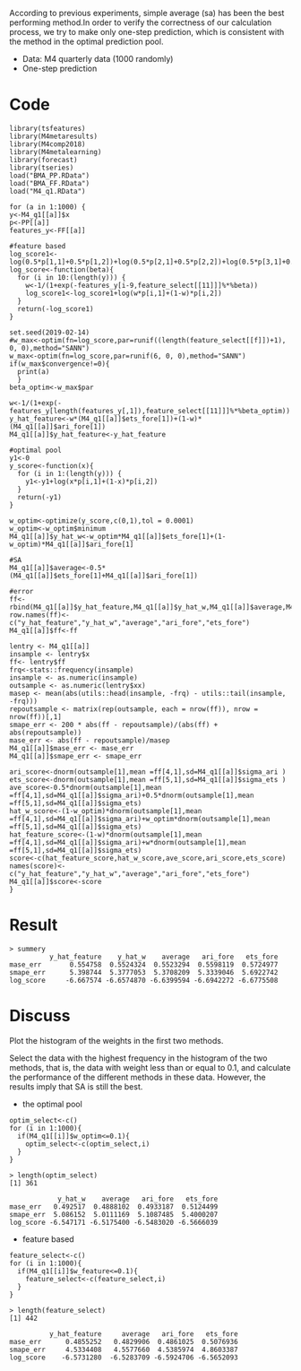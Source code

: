 
According to previous experiments, simple average (sa) has been the best performing method.In order to verify the correctness of our calculation process, we try to make only one-step prediction, which is consistent with the method in the optimal prediction pool.
* Data: M4 quarterly data (1000 randomly)
* One-step prediction
# Code
```
library(tsfeatures)
library(M4metaresults)
library(M4comp2018)
library(M4metalearning)
library(forecast)
library(tseries)
load("BMA_PP.RData")
load("BMA_FF.RData")
load("M4_q1.RData")
```

```
for (a in 1:1000) {
y<-M4_q1[[a]]$x
p<-PP[[a]]
features_y<-FF[[a]]

#feature based
log_score1<-log(0.5*p[1,1]+0.5*p[1,2])+log(0.5*p[2,1]+0.5*p[2,2])+log(0.5*p[3,1]+0.5*p[3,2])+log(0.5*p[4,1]+0.5*p[4,2])+log(0.5*p[5,1]+0.5*p[5,2])+log(0.5*p[6,1]+0.5*p[6,2])+log(0.5*p[7,1]+0.5*p[7,2])+log(0.5*p[8,1]+0.5*p[8,2])+log(0.5*p[9,1]+0.5*p[9,2])
log_score<-function(beta){
  for (i in 10:(length(y))) {
    w<-1/(1+exp(-features_y[i-9,feature_select[[11]]]%*%beta))
    log_score1<-log_score1+log(w*p[i,1]+(1-w)*p[i,2])
  }
  return(-log_score1)
}

set.seed(2019-02-14)
#w_max<-optim(fn=log_score,par=runif((length(feature_select[[f]])+1), 0, 0),method="SANN")
w_max<-optim(fn=log_score,par=runif(6, 0, 0),method="SANN")
if(w_max$convergence!=0){
  print(a)
  }
beta_optim<-w_max$par

w<-1/(1+exp(-features_y[length(features_y[,1]),feature_select[[11]]]%*%beta_optim))
y_hat_feature<-w*(M4_q1[[a]]$ets_fore[1])+(1-w)*(M4_q1[[a]]$ari_fore[1])
M4_q1[[a]]$y_hat_feature<-y_hat_feature

#optimal pool
y1<-0
y_score<-function(x){
  for (i in 1:(length(y))) {
    y1<-y1+log(x*p[i,1]+(1-x)*p[i,2])
  }
  return(-y1)
}

w_optim<-optimize(y_score,c(0,1),tol = 0.0001)
w_optim<-w_optim$minimum
M4_q1[[a]]$y_hat_w<-w_optim*M4_q1[[a]]$ets_fore[1]+(1-w_optim)*M4_q1[[a]]$ari_fore[1]

#SA
M4_q1[[a]]$average<-0.5*(M4_q1[[a]]$ets_fore[1]+M4_q1[[a]]$ari_fore[1])

#error
ff<-rbind(M4_q1[[a]]$y_hat_feature,M4_q1[[a]]$y_hat_w,M4_q1[[a]]$average,M4_q1[[a]]$ari_fore[1],M4_q1[[a]]$ets_fore[1])
row.names(ff)<-c("y_hat_feature","y_hat_w","average","ari_fore","ets_fore")
M4_q1[[a]]$ff<-ff

lentry <- M4_q1[[a]]
insample <- lentry$x
ff<- lentry$ff
frq<-stats::frequency(insample)
insample <- as.numeric(insample)
outsample <- as.numeric(lentry$xx)
masep <- mean(abs(utils::head(insample, -frq) - utils::tail(insample, -frq)))
repoutsample <- matrix(rep(outsample, each = nrow(ff)), nrow = nrow(ff))[,1]
smape_err <- 200 * abs(ff - repoutsample)/(abs(ff) + abs(repoutsample))
mase_err <- abs(ff - repoutsample)/masep
M4_q1[[a]]$mase_err <- mase_err
M4_q1[[a]]$smape_err <- smape_err

ari_score<-dnorm(outsample[1],mean =ff[4,1],sd=M4_q1[[a]]$sigma_ari )
ets_score<-dnorm(outsample[1],mean =ff[5,1],sd=M4_q1[[a]]$sigma_ets )
ave_score<-0.5*dnorm(outsample[1],mean =ff[4,1],sd=M4_q1[[a]]$sigma_ari)+0.5*dnorm(outsample[1],mean =ff[5,1],sd=M4_q1[[a]]$sigma_ets)
hat_w_score<-(1-w_optim)*dnorm(outsample[1],mean =ff[4,1],sd=M4_q1[[a]]$sigma_ari)+w_optim*dnorm(outsample[1],mean =ff[5,1],sd=M4_q1[[a]]$sigma_ets)
hat_feature_score<-(1-w)*dnorm(outsample[1],mean =ff[4,1],sd=M4_q1[[a]]$sigma_ari)+w*dnorm(outsample[1],mean =ff[5,1],sd=M4_q1[[a]]$sigma_ets)
score<-c(hat_feature_score,hat_w_score,ave_score,ari_score,ets_score)
names(score)<-c("y_hat_feature","y_hat_w","average","ari_fore","ets_fore")
M4_q1[[a]]$score<-score
}
```
# Result
```
> summery
          y_hat_feature    y_hat_w    average   ari_fore   ets_fore
mase_err       0.554758  0.5524324  0.5523294  0.5598119  0.5724977
smape_err      5.398744  5.3777053  5.3708209  5.3339046  5.6922742
log_score     -6.667574 -6.6574870 -6.6399594 -6.6942272 -6.6775508
```
# Discuss
Plot the histogram of the weights in the first two methods.

Select the data with the highest frequency in the histogram of the two methods, that is, the data with weight less than or equal to 0.1, and calculate the performance of the different methods in these data. However, the results imply that SA is still the best.
* the optimal pool
```
optim_select<-c()
for (i in 1:1000){
  if(M4_q1[[i]]$w_optim<=0.1){
    optim_select<-c(optim_select,i)
  }
}

> length(optim_select)
[1] 361
```
```
            y_hat_w    average   ari_fore   ets_fore
mase_err   0.492517  0.4888102  0.4933187  0.5124499
smape_err  5.086152  5.0111169  5.1087485  5.4000207
log_score -6.547171 -6.5175400 -6.5483020 -6.5666039
```
* feature based
```
feature_select<-c()
for (i in 1:1000){
  if(M4_q1[[i]]$w_feature<=0.1){
    feature_select<-c(feature_select,i)
  }
}

> length(feature_select)
[1] 442
```
```
          y_hat_feature     average   ari_fore   ets_fore
mase_err      0.4855252   0.4829906  0.4861025  0.5076936
smape_err     4.5334408   4.5577660  4.5385974  4.8603387
log_score    -6.5731280  -6.5283709 -6.5924706 -6.5652093
```


